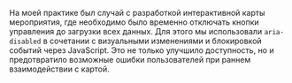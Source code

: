 На моей практике был случай с разработкой интерактивной карты мероприятия, где необходимо было временно отключать кнопки управления до загрузки всех данных. Для этого мы использовали `aria-disabled` в сочетании с визуальными изменениями и блокировкой событий через JavaScript. Это не только улучшило доступность, но и предотвратило возможные ошибки пользователей при раннем взаимодействии с картой.

